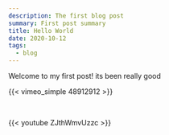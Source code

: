 ```yaml
---
description: The first blog post
summary: First post summary
title: Hello World
date: 2020-10-12
tags:
  - blog
---
```


Welcome to my first post! its been really good



{{< vimeo_simple 48912912 >}}

<br />

{{< youtube ZJthWmvUzzc >}}